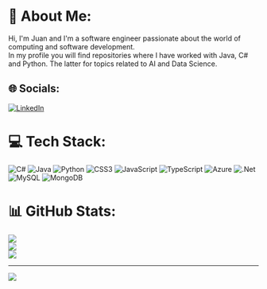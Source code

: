 # 💫 About Me:
Hi, I'm Juan and I'm a software engineer passionate about the world of computing and software development.<br>In my profile you will find repositories where I have worked with Java, C# and Python. The latter for topics related to AI and Data Science.


## 🌐 Socials:
[![LinkedIn](https://img.shields.io/badge/LinkedIn-%230077B5.svg?logo=linkedin&logoColor=white)](https://linkedin.com/in/https://www.linkedin.com/in/juanpuertagildegomez/) 

# 💻 Tech Stack:
![C#](https://img.shields.io/badge/c%23-%23239120.svg?style=for-the-badge&logo=c-sharp&logoColor=white) ![Java](https://img.shields.io/badge/java-%23ED8B00.svg?style=for-the-badge&logo=java&logoColor=white) ![Python](https://img.shields.io/badge/python-3670A0?style=for-the-badge&logo=python&logoColor=ffdd54) ![CSS3](https://img.shields.io/badge/css3-%231572B6.svg?style=for-the-badge&logo=css3&logoColor=white) ![JavaScript](https://img.shields.io/badge/javascript-%23323330.svg?style=for-the-badge&logo=javascript&logoColor=%23F7DF1E) ![TypeScript](https://img.shields.io/badge/typescript-%23007ACC.svg?style=for-the-badge&logo=typescript&logoColor=white) ![Azure](https://img.shields.io/badge/azure-%230072C6.svg?style=for-the-badge&logo=azure-devops&logoColor=white) ![.Net](https://img.shields.io/badge/.NET-5C2D91?style=for-the-badge&logo=.net&logoColor=white) ![MySQL](https://img.shields.io/badge/mysql-%2300f.svg?style=for-the-badge&logo=mysql&logoColor=white) ![MongoDB](https://img.shields.io/badge/MongoDB-%234ea94b.svg?style=for-the-badge&logo=mongodb&logoColor=white)
# 📊 GitHub Stats:
![](https://github-readme-stats.vercel.app/api?username=jupuerta&theme=dark&hide_border=false&include_all_commits=false&count_private=false)<br/>
![](https://github-readme-streak-stats.herokuapp.com/?user=jupuerta&theme=dark&hide_border=false)<br/>
![](https://github-readme-stats.vercel.app/api/top-langs/?username=jupuerta&theme=dark&hide_border=false&include_all_commits=false&count_private=false&layout=compact)

---
[![](https://visitcount.itsvg.in/api?id=jupuerta&icon=0&color=0)](https://visitcount.itsvg.in)
